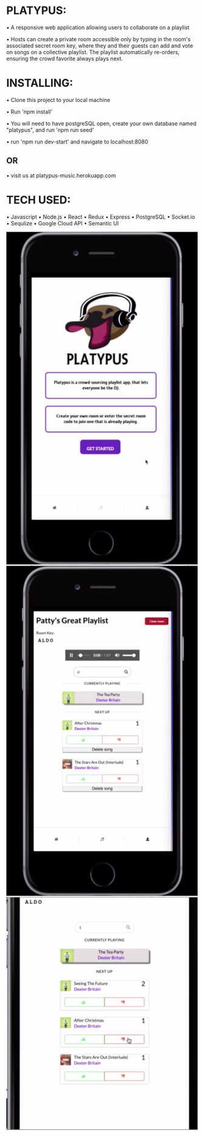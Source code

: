 # PLATYPUS:

• A responsive web application allowing users to collaborate on a playlist

• Hosts can create a private room accessible only by typing in the room's associated secret room key, where they and their guests can add and vote on songs on a collective playlist. The playlist automatically re-orders, ensuring the crowd favorite always plays next.


# INSTALLING:

• Clone this project to your local machine

• Run 'npm install'

• You will need to have postgreSQL open, create your own database named "platypus", and run 'npm run seed'

• run 'npm run dev-start' and navigate to localhost:8080

## OR

• visit us at platypus-music.herokuapp.com

# TECH USED:

• Javascript
• Node.js
• React
• Redux
• Express
• PostgreSQL
• Socket.io
• Sequlize
• Google Cloud API
• Semantic UI


![Image of myProject](/public/ScreenShot1.png)
![Image of myProject](/public/ScreenShot2.png)
![Image of myProject](/public/ScreenShot3.png)
